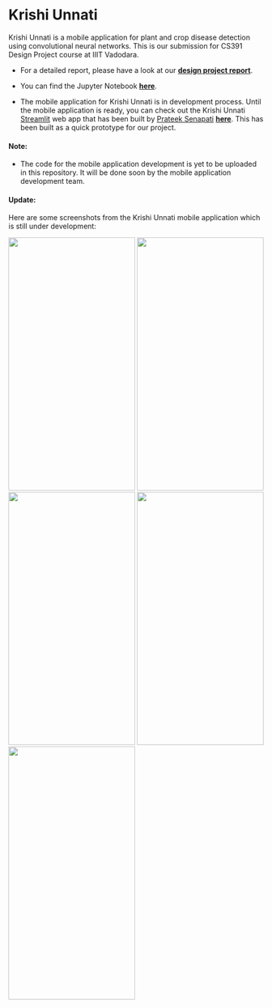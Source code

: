 # Krishi Unnati
Krishi Unnati is a mobile application for plant and crop disease detection using convolutional neural networks. This is our submission for CS391 Design Project course at IIIT Vadodara.

* For a detailed report, please have a look at our **[design project report](https://github.com/prateek-senapati/krishi-unnati/blob/main/CS391_Design_Project_Report_Krishi_Unnati.pdf)**.

* You can find the Jupyter Notebook **[here](https://github.com/prateek-senapati/krishi-unnati/blob/main/Krishi_Unnati.ipynb)**.

* The mobile application for Krishi Unnati is in development process. Until the mobile application is ready, you can check out the Krishi Unnati [Streamlit](https://www.streamlit.io/) web app that has been built by [Prateek Senapati](https://github.com/prateek-senapati) **[here](https://github.com/prateek-senapati/krishi-unnati-streamlit)**. This has been built as a quick prototype for our project.

#### Note:

* The code for the mobile application development is yet to be uploaded in this repository. It will be done soon by the mobile application development team.

#### Update:

Here are some screenshots from the Krishi Unnati mobile application which is still under development:

<img src="https://github.com/prateek-senapati/krishi-unnati/blob/main/screenshots/image1.jpeg" width="250" height="500">

<img src="https://github.com/prateek-senapati/krishi-unnati/blob/main/screenshots/image2.jpeg" width="250" height="500">

<img src="https://github.com/prateek-senapati/krishi-unnati/blob/main/screenshots/image3.jpeg" width="250" height="500">

<img src="https://github.com/prateek-senapati/krishi-unnati/blob/main/screenshots/image4.jpeg" width="250" height="500">

<img src="https://github.com/prateek-senapati/krishi-unnati/blob/main/screenshots/image5.jpeg" width="250" height="500">
